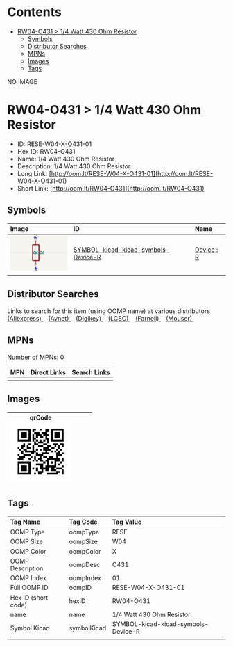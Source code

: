 



Contents
========

* [RW04-O431 > 1/4 Watt 430 Ohm Resistor](#rw04-o431--14-watt-430-ohm-resistor)
	* [Symbols](#symbols)
	* [Distributor Searches](#distributor-searches)
	* [MPNs](#mpns)
	* [Images](#images)
	* [Tags](#tags)
  
NO IMAGE  
# RW04-O431 > 1/4 Watt 430 Ohm Resistor

- ID: RESE-W04-X-O431-01
- Hex ID: RW04-O431
- Name: 1/4 Watt 430 Ohm Resistor
- Description: 1/4 Watt 430 Ohm Resistor
- Long Link: [http://oom.lt/RESE-W04-X-O431-01](http://oom.lt/RESE-W04-X-O431-01)
- Short Link: [http://oom.lt/RW04-O431](http://oom.lt/RW04-O431)

## Symbols
  

|Image|ID|Name|
| :--- | :--- | :--- |
|[![](https://raw.githubusercontent.com/oomlout/oomlout_OOMP_eda_V2/main/SYMBOL/kicad/kicad-symbols/Device/R/image_140.png)](https://github.com/oomlout/oomlout_OOMP_eda_V2/tree/main/SYMBOL/kicad/kicad-symbols/Device/R/)|[SYMBOL-kicad-kicad-symbols-Device-R](https://github.com/oomlout/oomlout_OOMP_eda_V2/tree/main/SYMBOL/kicad/kicad-symbols/Device/R/)|[Device : R](https://github.com/oomlout/oomlout_OOMP_eda_V2/tree/main/SYMBOL/kicad/kicad-symbols/Device/R/)|
||||

## Distributor Searches
  
Links to search for this item (using OOMP name) at various distributors  
[(Aliexpress) ](https://www.aliexpress.com/wholesale?SearchText=11171/4+Watt+430+Ohm+Resistor)&nbsp;&nbsp;&nbsp;[(Avnet) ](https://www.avnet.com/shop/us/search/1/4+Watt+430+Ohm+Resistor)&nbsp;&nbsp;&nbsp;[(Digikey) ](https://www.digikey.co.uk/en/products/result?s=1/4+Watt+430+Ohm+Resistor)&nbsp;&nbsp;&nbsp;[(LCSC) ](https://www.lcsc.com/search?q=1/4+Watt+430+Ohm+Resistor)&nbsp;&nbsp;&nbsp;[(Farnell) ](https://uk.farnell.com/search?st=1/4+Watt+430+Ohm+Resistor)&nbsp;&nbsp;&nbsp;[(Mouser) ](https://www.mouser.com/c/?q=1/4+Watt+430+Ohm+Resistor)&nbsp;&nbsp;&nbsp;
## MPNs
  
Number of MPNs: 0  

|MPN|Direct Links|Search Links|
| :--- | :--- | :--- |
||||

## Images
  

|qrCode<br>[![](https://raw.githubusercontent.com/oomlout/oomlout_OOMP_parts_V2/main/RESE/W04/X/O431/01/qrCode_140.png)](https://github.com/oomlout/oomlout_OOMP_parts_V2/tree/main/RESE/W04/X/O431/01/qrCode.png)||||
| :---: | :---: | :---: | :---: |

## Tags
  

|Tag Name|Tag Code|Tag Value|
| :--- | :--- | :--- |
|OOMP Type|oompType|RESE|
|OOMP Size|oompSize|W04|
|OOMP Color|oompColor|X|
|OOMP Description|oompDesc|O431|
|OOMP Index|oompIndex|01|
|Full OOMP ID|oompID|RESE-W04-X-O431-01|
|Hex ID (short code)|hexID|RW04-O431|
|name|name|1/4 Watt 430 Ohm Resistor|
|Symbol Kicad|symbolKicad|SYMBOL-kicad-kicad-symbols-Device-R|
||||
